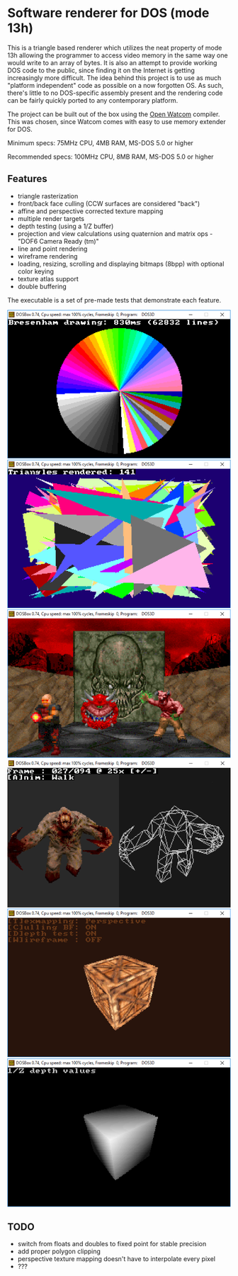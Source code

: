 Software renderer for DOS (mode 13h)
================
This is a triangle based renderer which utilizes the neat property of mode 13h allowing the programmer to access video memory in the same way one would write to an array of bytes. It is also an attempt to provide working DOS code to the public, since finding it on the Internet is getting increasingly more difficult. The idea behind this project is to use as much "platform independent" code as possible on a now forgotten OS. As such, there's little to no DOS-specific assembly present and the rendering code can be fairly quickly ported to any contemporary platform.

The project can be built out of the box using the [Open Watcom](http://www.openwatcom.org/) compiler. This was chosen, since Watcom comes with easy to use memory extender for DOS.

Minimum specs: 75MHz CPU, 4MB RAM, MS-DOS 5.0 or higher

Recommended specs: 100MHz CPU, 8MB RAM, MS-DOS 5.0 or higher

Features
-------

- triangle rasterization
- front/back face culling (CCW surfaces are considered "back")
- affine and perspective corrected texture mapping
- multiple render targets
- depth testing (using a 1/Z buffer)
- projection and view calculations using quaternion and matrix ops - "DOF6 Camera Ready (tm)"
- line and point rendering
- wireframe rendering
- loading, resizing, scrolling and displaying bitmaps (8bpp) with optional color keying
- texture atlas support
- double buffering

The executable is a set of pre-made tests that demonstrate each feature.

![Screenshot](IMAGES/1.png?raw=true)
![Screenshot](IMAGES/2.png?raw=true)
![Screenshot](IMAGES/3.png?raw=true)
![Screenshot](IMAGES/q_shambler.gif?raw=true)
![Screenshot](IMAGES/4.png?raw=true)
![Screenshot](IMAGES/5.png?raw=true)

TODO
-------

- switch from floats and doubles to fixed point for stable precision
- add proper polygon clipping
- perspective texture mapping doesn't have to interpolate every pixel
- ???
